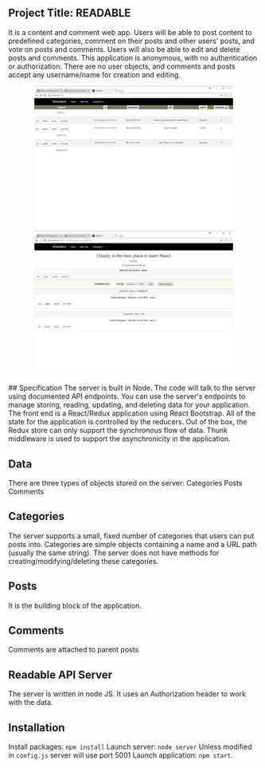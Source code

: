 ## Project Title:   READABLE

It is a content and comment web app. Users will be able to post content to predefined categories, comment on their posts and other users' posts, and vote on posts and comments. Users will also be able to edit and delete posts and comments. This application is anonymous, with no authentication or authorization. There are no user objects, and comments and posts accept any username/name for creation and editing.


<p align="center">
  <img src="images/Home.png" width="400"/>
  <img src="images/Post_comments.png" width="400"/>

</p>
## Specification
The server is built in Node. The code will talk to the server using documented API endpoints. You can use the server's endpoints to manage storing, reading, updating, and deleting data for your application.
The front end is a React/Redux application using React Bootstrap. All of the state for the application is controlled by the reducers. Out of the box, the Redux store can only support the synchronous flow of data. Thunk middleware is  used to support the  asynchronicity in the application.

## Data
There are three types of objects stored on the server:
Categories
Posts
Comments

## Categories
The server supports a small, fixed number of categories that users can put posts into. Categories are simple objects containing a name and a URL path (usually the same string). The server does not have methods for creating/modifying/deleting these categories.
## Posts
It is the building block of the application.
## Comments
Comments are attached to parent posts


## Readable API Server
The server is written in node JS. It uses an Authorization header to work with the data.

## Installation

Install packages: `npm install`
Launch server: `node server`
Unless modified in `config.js` server will use port 5001
Launch application: `npm start`.
